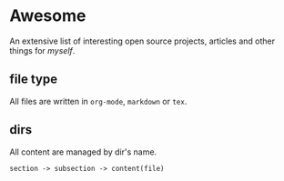 # Awesome

An extensive list of interesting open source projects, articles and other things for _myself_.

## file type

All files are written in `org-mode`, `markdown` or `tex`.

## dirs

All content are managed by dir's name.

`section -> subsection -> content(file)`

